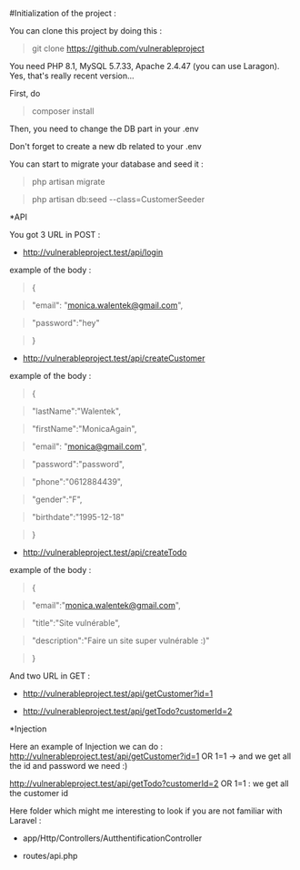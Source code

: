 #Initialization of the project :

You can clone this project by doing this :

> git clone https://github.com/vulnerableproject

You need PHP 8.1, MySQL 5.7.33, Apache 2.4.47 (you can use Laragon). Yes,  that's really recent version...

First, do

> composer install

Then, you need to change the DB part in your .env

Don't forget to create a new db related to your .env

You can start to migrate your database and seed it :

> php artisan migrate

> php artisan db:seed --class=CustomerSeeder

*API

You got 3 URL in POST :

- http://vulnerableproject.test/api/login

example of the body : 
>{

>    "email": "monica.walentek@gmail.com",

>    "password":"hey"

>}

- http://vulnerableproject.test/api/createCustomer

example of the body :
>{

>    "lastName":"Walentek",

>    "firstName":"MonicaAgain",

>    "email": "monica@gmail.com",

>    "password":"password",

>    "phone":"0612884439",

>    "gender":"F",

>    "birthdate":"1995-12-18"

>}

- http://vulnerableproject.test/api/createTodo

example of the body : 
> {

>    "email":"monica.walentek@gmail.com",

>    "title":"Site vulnérable",

>    "description":"Faire un site super vulnérable :)"

>}

And two URL in GET :

- http://vulnerableproject.test/api/getCustomer?id=1

- http://vulnerableproject.test/api/getTodo?customerId=2

*Injection

Here an example of Injection we can do : http://vulnerableproject.test/api/getCustomer?id=1 OR 1=1 -> and we get all the id and password we need :)

http://vulnerableproject.test/api/getTodo?customerId=2 OR 1=1 : we get all the customer id


Here folder which might me interesting to look if you are not familiar with Laravel :

- app/Http/Controllers/AutthentificationController

- routes/api.php